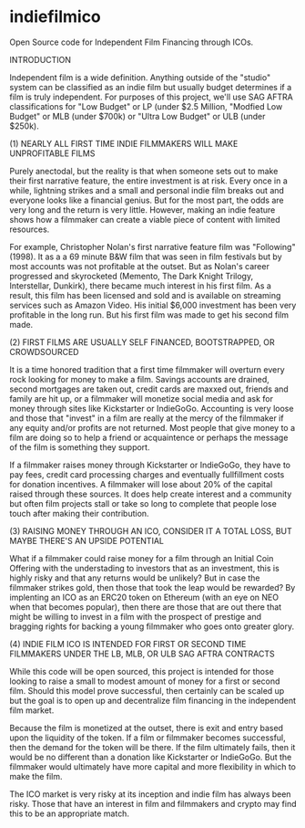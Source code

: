 # indiefilmico
Open Source code for Independent Film Financing through ICOs.

INTRODUCTION

Independent film is a wide definition. Anything outside of the "studio" system can be classified as an indie film but usually budget determines if a film is truly independent. For purposes of this project, we'll use SAG AFTRA classifications for "Low Budget" or LP (under $2.5 Million, "Modfied Low Budget" or MLB (under $700k) or "Ultra Low Budget"  or ULB (under $250k).

(1) NEARLY ALL FIRST TIME INDIE FILMMAKERS WILL MAKE UNPROFITABLE FILMS

Purely anectodal, but the reality is that when someone sets out to make their first narrative feature, the entire investment is at risk. Every once in a while, lightning strikes and a small and personal indie film breaks out and everyone looks like a financial genius. But for the most part, the odds are very long and the return is very little. However, making an indie feature shows how a filmmaker can create a viable piece of content with limited resources. 

For example, Christopher Nolan's first narrative feature film was "Following" (1998). It as a a 69 minute B&W film that was seen in film festivals but by most accounts was not profitable at the outset. But as Nolan's career progressed and skyrocketed (Memento, The Dark Knight Trilogy, Interstellar, Dunkirk), there became much interest in his first film. As a result, this film has been licensed and sold and is available on streaming services such as Amazon Video. His initial $6,000 investment has been very profitable in the long run. But his first film was made to get his second film made.

(2) FIRST FILMS ARE USUALLY SELF FINANCED, BOOTSTRAPPED, OR CROWDSOURCED

It is a time honored tradition that a first time filmmaker will overturn every rock looking for money to make a film. Savings accounts are drained, second mortgages are taken out, credit cards are maxxed out, friends and family are hit up, or a filmmaker will monetize social media and ask for money through sites like Kickstarter or IndieGoGo. Accounting is very loose and those that "invest" in a film are really at the mercy of the filmmaker if any equity and/or profits are not returned. Most people that give money to a film are doing so to help a friend or acquaintence or perhaps the message of the film is something they support.

If a filmmaker raises money through Kickstarter or IndieGoGo, they have to pay fees, credit card processing charges and eventually fullfillment costs for donation incentives. A filmmaker will lose about 20% of the capital raised through these sources. It does help create interest and a community but often film projects stall or take so long to complete that people lose touch after making their contribution.

(3) RAISING MONEY THROUGH AN ICO, CONSIDER IT A TOTAL LOSS, BUT MAYBE THERE'S AN UPSIDE POTENTIAL

What if a filmmaker could raise money for a film through an Initial Coin Offering with the understading to investors that as an investment, this is highly risky and that any returns would be unlikely? But in case the filmmaker strikes gold, then those that took the leap would be rewarded? By implenting an ICO as an ERC20 token on Ethereum (with an eye on NEO when that becomes popular), then there are those that are out there that might be willing to invest in a film with the prospect of prestige and bragging rights for backing a young filmmaker who goes onto greater glory.

(4) INDIE FILM ICO IS INTENDED FOR FIRST OR SECOND TIME FILMMAKERS UNDER THE LB, MLB, OR ULB SAG AFTRA CONTRACTS

While this code will be open sourced, this project is intended for those looking to raise a small to modest amount of money for a first or second film. Should this model prove successful, then certainly can be scaled up but the goal is to open up and decentralize film financing in the independent film market.

Because the film is monetized at the outset, there is exit and entry based upon the liquidity of the token. If a film or filmmaker becomes successful, then the demand for the token will be there. If the film ultimately fails, then it would be no different than a donation like Kickstarter or IndieGoGo. But the filmmaker would ultimately have more capital and more flexibility in which to make the film.

The ICO market is very risky at its inception and indie film has always been risky. Those that have an interest in film and filmmakers and crypto may find this to be an appropriate match.
